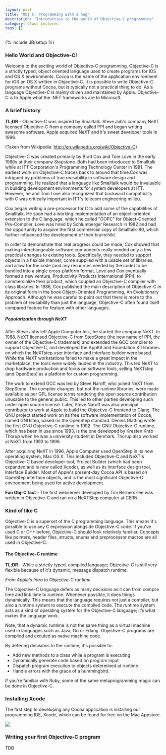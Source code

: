 ```yaml
---
layout: post
title: "Obj C: Programming with a hug"
description: "Introduction to the world of Objective-C programming"
category: Class Lectures 
tags: []
---
```

{% include JB/setup %}

### Hello World and Objective-C!
Welcome to the exciting world of Objective-C programming. Objective-C is a strictly typed, object oriented language used to create
programs for iOS and OS X environments. Cocoa is the name of the application environment for iOS an OS X written in Objective-C. It is possible to write Objective-C programs without Cocoa, but is typically not a practical thing to do. As a language Objective-C is mainly driven and maintained by Apple. Objective-C is to Apple what the .NET frameworks are to Microsoft.


### A brief history

**TL;DR** - Objective-C was inspired by Smalltalk. Steve Job's company NeXT
licensed Objective-C from a company called PPI and began writing awesome software. Apple acquired NeXT
and it's sweet developer tools in 1996. 

(Taken from Wikipedia: http://en.wikipedia.org/wiki/Objective-C)

Objective-C was created primarily by Brad Cox and Tom Love in the early 1980s at their company Stepstone. Both had been introduced to Smalltalk while at ITT Corporation's Programming Technology Center in 1981. The earliest work on Objective-C traces back to around that time.Cox was intrigued by problems of true reusability in software design and programming. He realized that a language like Smalltalk would be invaluable in building development environments for system developers at ITT. However, he and Tom Love also recognized that backward compatibility with C was critically important in ITT's telecom engineering milieu.

Cox began writing a pre-processor for C to add some of the capabilities of Smalltalk. He soon had a working implementation of an object-oriented extension to the C language, which he called "OOPC" for Object-Oriented Pre-Compiler. Love was hired by Schlumberger Research in 1982 and had the opportunity to acquire the first commercial copy of Smalltalk-80, which further influenced the development of their brainchild.

In order to demonstrate that real progress could be made, Cox showed that making interchangeable software components really needed only a few practical changes to existing tools. Specifically, they needed to support objects in a flexible manner, come supplied with a usable set of libraries, and allow for the code (and any resources needed by the code) to be bundled into a single cross-platform format.
Love and Cox eventually formed a new venture, Productivity Products International (PPI), to commercialize their product, which coupled an Objective-C compiler with class libraries. In 1986, Cox published the main description of Objective-C in its original form in the book Object-Oriented Programming, An Evolutionary Approach. Although he was careful to point out that there is more to the problem of reusability than just the language, Objective-C often found itself compared feature for feature with other languages.

##### Popularization through NeXT
After Steve Jobs left Apple Computer Inc., he started the company NeXT. In 1988, NeXT licensed Objective-C from StepStone (the new name of PPI, the owner of the Objective-C trademark) and extended the GCC compiler to support Objective-C, and developed the AppKit and Foundation Kit libraries on which the NeXTstep user interface and interface builder were based. While the NeXT workstations failed to make a great impact in the marketplace, the tools were widely lauded in the industry. This led NeXT to drop hardware production and focus on software tools, selling NeXTstep (and OpenStep) as a platform for custom programming.

The work to extend GCC was led by Steve Naroff, who joined NeXT from StepStone. The compiler changes, but not the runtime libraries, were made available as per GPL license terms rendering the open source contribution unusable to the general public. This led to other parties developing such under open source license. Later, Steve Naroff was also principal contributor to work at Apple to build the Objective-C frontend to Clang.
The GNU project started work on its free software implementation of Cocoa, named GNUstep, based on the OpenStep standard. Dennis Glatting wrote the first GNU Objective-C runtime in 1992. The GNU Objective-C runtime, which has been in use since 1993, is the one developed by Kresten Krab Thorup when he was a university student in Denmark. Thorup also worked at NeXT from 1993 to 1996.

After acquiring NeXT in 1996, Apple Computer used OpenStep in its new operating system, Mac OS X. This included Objective-C and NeXT's Objective-C based developer tool, Project Builder (which had been expanded and is now called Xcode), as well as its interface design tool, Interface Builder. Most of Apple's present-day Cocoa API is based on OpenStep interface objects, and is the most significant Objective-C environment being used for active development.

**Fun Obj-C fact** - The first webserver developed by Tim Berners-lee was written
in Objective-C and ran on a NeXTStep computer at CERN.

### Kind of like C
Objective-C is a superset of the C programming language. This means it's possible to use any C expression alongside Objective-C code. If you've used C or C++ before, Objective-C should look reletively familiar. Concepts like pointers, header files, structs, enums and preprocessor macros are all used in Objective-C.

#### The Objective-C runtime
**TL;DR** - While a strictly typed, compiled language; Objective-C is still
very flexible because of it's dynamic, message dispatch runtime.

*From Apple's Intro to Objective-C runtime*

The Objective-C language defers as many decisions as it can from compile time and link time to runtime. Whenever possible, it does things dynamically. This means that the language requires not just a compiler, but also a runtime system to execute the compiled code. The runtime system acts as a kind of operating system for the Objective-C language; it’s what makes the language work.

Note, that a dynamic runtime is not the same thing as a virtual machine used in
languages such as Java, Go or Erlang. Objective-C programs are complied and
excuted as native machine code.

By defering decisions to the runtime, it's possible to:
- Add new methods to a class while a program is executing
- Dynamically generate code based on program input
- Dispatch program execution to objects determined at runtime
- Handle errors with the grace of a hummingbird.

If you're familiar with Ruby, some of the same metaprogramming magic can be
done in Objective-C.

### Installing Xcode
The first step to developing any Cocoa application is installing our
programming IDE, Xcode, which can be found for free on the Mac Appstore.

![](MMC-iOS/images/Lecture1/xcode-install.png)


### Writing your first Objective-C program
TDB

